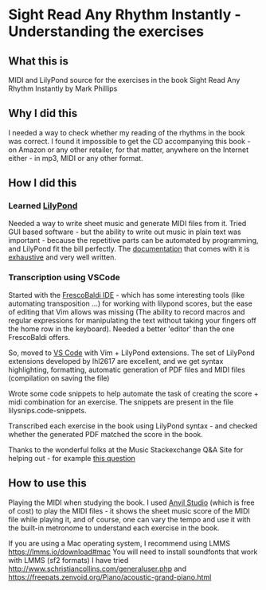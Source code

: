 # Sight Read Any Rhythm Instantly - Understanding the exercises 

## What this is
MIDI and LilyPond source for the exercises in the book Sight Read Any Rhythm Instantly by Mark Phillips

## Why I did this
I needed a way to check whether my reading of the rhythms in the book was correct.
I found it impossible to get the CD accompanying this book - on Amazon or any other retailer, for that matter, anywhere on the Internet either - in mp3, MIDI or any other format.

## How I did this
### Learned  [LilyPond](http://lilypond.org/)

Needed a way to write sheet music and generate MIDI files from it. Tried GUI based software - but the ability to write out music in plain text was important - because the repetitive parts can be automated by programming, and LilyPond fit the bill perfectly.
The [documentation](http://lilypond.org/doc/v2.22/Documentation/learning/index.html) that comes with it is  [exhaustive](http://lilypond.org/doc/v2.22/Documentation/notation.pdf) and very well written.

### Transcription using VSCode

Started with the [FrescoBaldi IDE](https://frescobaldi.org/) - which has some interesting tools (like automating transposition ...) for working with lilypond scores, but the ease of editing that Vim allows was missing (The ability to record macros and regular expressions for manipulating the text without taking your fingers off the home row in the keyboard). Needed a better 'editor' than the one FrescoBaldi offers.

So, moved to [VS Code](https://code.visualstudio.com/) with Vim + LilyPond extensions.
The set of LilyPond extensions developed by lhl2617 are excellent, and we get syntax highlighting, formatting, automatic generation of PDF files and MIDI files (compilation on saving the file) 

Wrote some code snippets to help automate the task of creating the score + midi combination for an exercise. The snippets are present in the file lilysnips.code-snippets.

Transcribed each exercise in the book using LilyPond syntax - and checked whether the generated PDF matched the score in the book.

Thanks to the wonderful folks at the Music Stackexchange Q&A Site for helping out - for example [this question](https://music.stackexchange.com/questions/118733/beams-broken-unbroken-with-rests-meaning-and-usage)

## How to use this
Playing the MIDI when studying the book. I used  [Anvil Studio](https://anvilstudio.com/) (which is free of cost) to play the MIDI files - it shows the sheet music score of the MIDI file while playing it, and of course, one can vary the tempo and use it with the built-in metronome to understand each exercise in the book.

If you are using a Mac operating system, I recommend using LMMS https://lmms.io/download#mac 
You will need to install soundfonts that work with LMMS (sf2 formats) 
I have tried http://www.schristiancollins.com/generaluser.php 
and
https://freepats.zenvoid.org/Piano/acoustic-grand-piano.html

